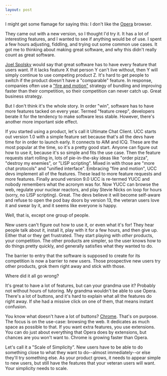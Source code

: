 ```yaml
---
layout: post
---
```


I might get some flamage for saying this: I don't like the [Opera](http://www.opera.com/) browser. 

They came out with a new version, so I thought I'd try it. It has a lot of interesting features, and I wanted to see if anything would be of use. I spent a few hours adjusting, fiddling, and trying out some common use cases. It got me to thinking about making great software, and why this didn't really count as great software.

[Joel Spolsky](http://www.joelonsoftware.com/) would say that great software has to have every feature that users want. If it lacks feature X that person Y can't live without, then Y will simply continue to use competing product Z. It's hard to get people to switch if the product doesn't have a "comparable" feature. In response, companies often use a ["fire and motion"](http://www.joelonsoftware.com/articles/fog0000000339.html) strategy of bundling and improving faster than their competition, so their competition can never catch up. Great business strategy.

But I don't think it's the whole story. In order "win", software has to have more features tacked on every year. Termed "feature creep", developers berate it for the tendency to make software less stable. However, there's another more important side effect.

If you started using a product, let's call it Ultimate Chat Client. UCC starts out version 1.0 with a simple feature set because that's all the devs have time for in order to launch early. It connects to AIM and ICQ. These are the most popular at the time, so it's a pretty good start. Anyone can figure out how to use it, because it's so simple and fits the use case. Then the feature requests start rolling in, lots of pie-in-the-sky ideas like "order pizza", "destroy my enemies", or "LISP scripting". Mixed in with those are "more chat protocols" and "unified interface". Embracing "fire and motion", UCC devs implement all of the features. These lead to more feature requests and more features. Finally around version 9.0 UCC is re-termed YUCC and nobody remembers what the acronym was for. Now YUCC can browse the web, regulate your nuclear reactors, and play Stevie Nicks on loop for hours (sorry, no LISP scripting). Great. The devs believe it will become self-aware and refuse to open the pod bay doors by version 13, the veteran users love it and swear by it, and it seems like everyone is happy. 

Well, that is, except one group of people. 

New users can't figure out how to use it, or even what it's for! They hear people talk about it, install it, play with it for a few hours, and then give up. Either that or they get frustrated. They start playing with *other* products, your competition. The other products are simpler, so the user knows how to do things pretty quickly, and generally satisfies what they wanted to do. 

The barrier to entry that the software is supposed to create for its competition is now a barrier to new users. Those prospective new users try other products, grok them right away and stick with those. 

Where did it all go wrong?

It's great to have a lot of features, but can your grandma use it? Probably not without hours of tutoring. My grandma wouldn't be able to use Opera. There's a lot of buttons, and it's hard to explain what all the features do right away. If she had a missive click on one of them, that means instant confusion.

You know what doesn't have a lot of buttons? [Chrome](http://www.google.com/chrome/). That's on purpose. The focus is on the use-case: browsing the web. It dedicates as much space as possible to that. If you want extra features, you use extensions. You can do just about everything that Opera does by extensions, but chances are you won't want to. Chrome is growing faster than Opera. 

Let's call it a "Scale of Simplicity". New users have to be able to do something close to what they want to do--almost immediately--or else they'll try something else. As your product grows, it needs to appear simple to new users, but still have the features that your veteran users will want. Your simplicity needs to scale.